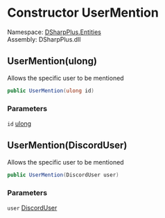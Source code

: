 # Constructor UserMention

Namespace: [DSharpPlus.Entities](DSharpPlus.Entities.md)  
Assembly: DSharpPlus.dll

## <a id="DSharpPlus_Entities_UserMention__ctor_System_UInt64_"></a>UserMention\(ulong\)

Allows the specific user to be mentioned

```csharp
public UserMention(ulong id)
```

### Parameters

`id` [ulong](https://learn.microsoft.com/dotnet/api/system.uint64)

## <a id="DSharpPlus_Entities_UserMention__ctor_DSharpPlus_Entities_DiscordUser_"></a>UserMention\(DiscordUser\)

Allows the specific user to be mentioned

```csharp
public UserMention(DiscordUser user)
```

### Parameters

`user` [DiscordUser](DSharpPlus.Entities.DiscordUser.md)


